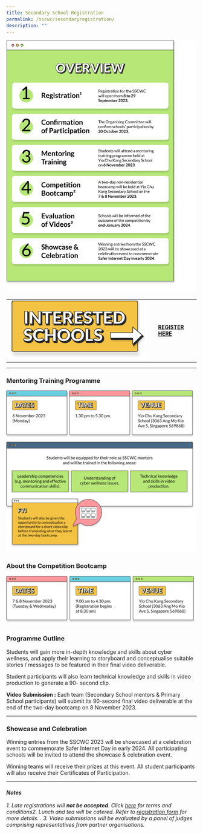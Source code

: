 ```yaml
---
title: Secondary School Registration
permalink: /sscwc/secondaryregistration/
description: ""
---
```

![Overview](/images/Sscwc/secschoverview.png)

|  |  | |
| -------- | -------- | -------- |
| ![Interested Schools](/images/Sscwc/registration%20header(sideway).png)| | [**REGISTER HERE** ](google.com)   | 

 
		
---

### **Mentoring Training Programme**
![Mentor Training Programme](/images/Sscwc/mentoring%20programme.png)

### **About the Competition Bootcamp** 
![Bootcamp Details](/images/Sscwc/bootcamp%20details.png)


### **Programme Outline** 

Students will gain more in-depth knowledge and skills about cyber wellness, and apply their learning to storyboard and conceptualise suitable stories / messages to be featured in their final video deliverable.

Student participants will also learn technical knowledge and skills in video production to generate a 90- second clip.

**Video Submission :** Each team (Secondary School mentors &amp; Primary School participants) will submit its 90-second final video deliverable at the end of the two-day bootcamp on 8 November 2023. 

---

### **Showcase and Celebration** 
Winning entries from the SSCWC 2023 will be showcased at a celebration event to commemorate Safer Internet Day in early 2024. All participating schools will be invited to attend the showcase &amp; celebration event.

Winning teams will receive their prizes at this event. All student participants will also receive their Certificates of Participation. 

---

###### **Notes** <br><br>1. Late registrations will **not be accepted**. Click [here](google.com) for terms and conditions2. Lunch and tea will be catered. Refer to [registration form](google.com) for more details. . 3. Video submissions will be evaluated by a panel of judges comprising representatives from partner organisations.